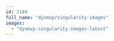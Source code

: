 ```yaml
---
id: 2184
full_name: "dyxmvp/singularity-images"
images: 
  - "dyxmvp-singularity-images-latest"
---
```

